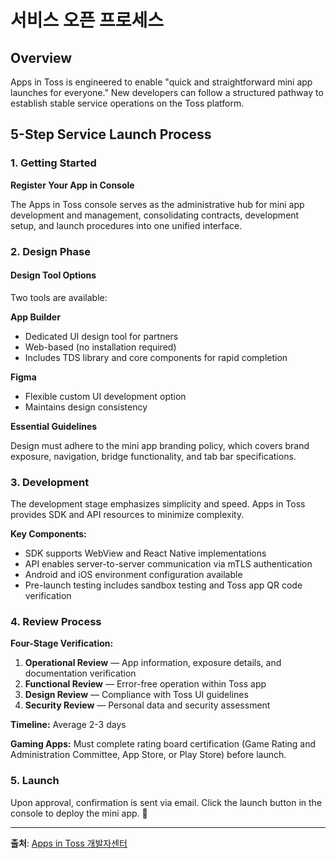 # 서비스 오픈 프로세스

## Overview

Apps in Toss is engineered to enable "quick and straightforward mini app launches for everyone." New developers can follow a structured pathway to establish stable service operations on the Toss platform.

## 5-Step Service Launch Process

### 1. Getting Started

**Register Your App in Console**

The Apps in Toss console serves as the administrative hub for mini app development and management, consolidating contracts, development setup, and launch procedures into one unified interface.

### 2. Design Phase

#### Design Tool Options

Two tools are available:

**App Builder**
- Dedicated UI design tool for partners
- Web-based (no installation required)
- Includes TDS library and core components for rapid completion

**Figma**
- Flexible custom UI development option
- Maintains design consistency

**Essential Guidelines**

Design must adhere to the mini app branding policy, which covers brand exposure, navigation, bridge functionality, and tab bar specifications.

### 3. Development

The development stage emphasizes simplicity and speed. Apps in Toss provides SDK and API resources to minimize complexity.

**Key Components:**
- SDK supports WebView and React Native implementations
- API enables server-to-server communication via mTLS authentication
- Android and iOS environment configuration available
- Pre-launch testing includes sandbox testing and Toss app QR code verification

### 4. Review Process

**Four-Stage Verification:**

1. **Operational Review** — App information, exposure details, and documentation verification
2. **Functional Review** — Error-free operation within Toss app
3. **Design Review** — Compliance with Toss UI guidelines
4. **Security Review** — Personal data and security assessment

**Timeline:** Average 2-3 days

**Gaming Apps:** Must complete rating board certification (Game Rating and Administration Committee, App Store, or Play Store) before launch.

### 5. Launch

Upon approval, confirmation is sent via email. Click the launch button in the console to deploy the mini app. 🚀

---
**출처**: [Apps in Toss 개발자센터](https://developers-apps-in-toss.toss.im/intro/onboarding-process.html)
